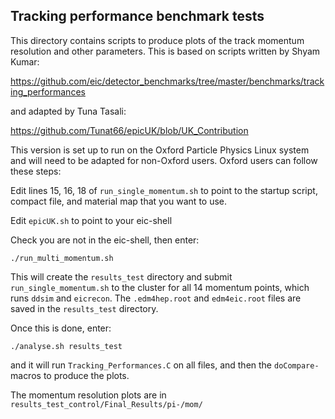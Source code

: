 Tracking performance benchmark tests
-----------------------------------------

This directory contains scripts to produce plots of the track momentum resolution and other parameters. This is based on scripts written by Shyam Kumar:

https://github.com/eic/detector_benchmarks/tree/master/benchmarks/tracking_performances

and adapted by Tuna Tasali:

https://github.com/Tunat66/epicUK/blob/UK_Contribution

This version is set up to run on the Oxford Particle Physics Linux system and will need to be adapted for non-Oxford users. Oxford users can follow these steps:

Edit lines 15, 16, 18 of ```run_single_momentum.sh``` to point to the startup script, compact file, and material map that you want to use.

Edit ```epicUK.sh``` to point to your eic-shell

Check you are not in the eic-shell, then enter:  

```./run_multi_momentum.sh ```

This will create the ```results_test``` directory and submit ``` run_single_momentum.sh``` to the cluster for all 14 momentum points, which runs ```ddsim``` and ```eicrecon```. The ```.edm4hep.root``` and ```edm4eic.root``` files are saved in the ```results_test``` directory.

Once this is done, enter:

```./analyse.sh results_test```

and it will run ```Tracking_Performances.C``` on all files, and then the ```doCompare-``` macros to produce the plots.

The momentum resolution plots are in ```results_test_control/Final_Results/pi-/mom/```


